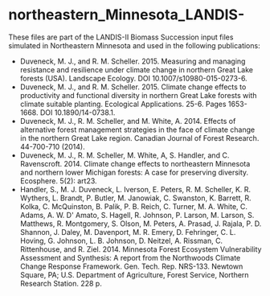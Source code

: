 # northeastern_Minnesota_LANDIS-

These files are part of the LANDIS-II Biomass Succession input files simulated in Northeastern Minnesota and used in the following publications:


*	Duveneck, M. J., and R. M. Scheller. 2015. Measuring and managing resistance and resilience under climate change in northern Great Lake forests (USA). Landscape Ecology. DOI 10.1007/s10980-015-0273-6.
*	Duveneck, M. J., and R. M. Scheller. 2015. Climate change effects to productivity and functional diversity in northern Great Lake forests with climate suitable planting. Ecological Applications. 25-6. Pages 1653-1668. DOI 10.1890/14-0738.1.
* Duveneck, M. J., R. M. Scheller, and M. White, A. 2014. Effects of alternative forest management strategies in the face of climate change in the northern Great Lake region. Canadian Journal of Forest Research. 44-700-710 (2014).
* Duveneck, M. J., R. M. Scheller, M. White, A, S. Handler, and C. Ravenscroft. 2014. Climate change effects to northeastern Minnesota and northern lower Michigan forests: A case for preserving diversity. Ecosphere. 5(2): art23. 
*	Handler, S., M. J. Duveneck, L. Iverson, E. Peters, R. M. Scheller, K. R. Wythers, L. Brandt, P. Butler, M. Janowiak, C. Swanston, K. Barrett, R. Kolka, C. McQuinston, B. Palik, P. B. Reich, C. Turner, M. A. White, C. Adams, A. W. D' Amato, S. Hagell, R. Johnson, P. Larson, M. Larson, S. Matthews, R. Montgomery, S. Olson, M. Peters, A. Prasad, J. Rajala, P. D. Shannon, J. Daley, M. Davenport, M. R. Emery, D. Fehringer, C. L. Hoving, G. Johnson, L. B. Johnson, D. Neitzel, A. Rissman, C. Rittenhouse, and R. Ziel. 2014. Minnesota Forest Ecosystem Vulnerability Assessment and Synthesis: A report from the Northwoods Climate Change Response Framework. Gen. Tech. Rep. NRS-133. Newtown Square, PA; U.S. Department of Agriculture, Forest Service, Northern Research Station. 228 p.
